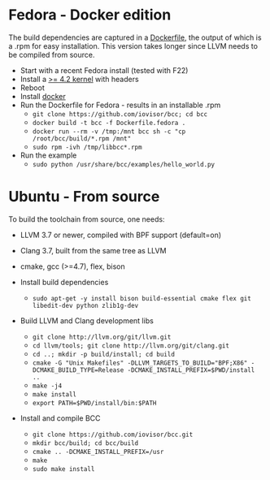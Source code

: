 # Fedora - Docker edition

The build dependencies are captured in a [Dockerfile](Dockerfile.fedora), the
output of which is a .rpm for easy installation. This version takes longer since
LLVM needs to be compiled from source.

* Start with a recent Fedora install (tested with F22)
* Install a [>= 4.2 kernel](http://alt.fedoraproject.org/pub/alt/rawhide-kernel-nodebug/x86_64/)
  with headers
* Reboot
* Install [docker](https://docs.docker.com/installation/fedora/)
* Run the Dockerfile for Fedora - results in an installable .rpm
  * `git clone https://github.com/iovisor/bcc; cd bcc`
  * `docker build -t bcc -f Dockerfile.fedora .`
  * `docker run --rm -v /tmp:/mnt bcc sh -c "cp /root/bcc/build/*.rpm /mnt"`
  * `sudo rpm -ivh /tmp/libbcc*.rpm`
* Run the example
  * `sudo python /usr/share/bcc/examples/hello_world.py`

# Ubuntu - From source

To build the toolchain from source, one needs:
* LLVM 3.7 or newer, compiled with BPF support (default=on)
* Clang 3.7, built from the same tree as LLVM
* cmake, gcc (>=4.7), flex, bison

* Install build dependencies
  * `sudo apt-get -y install bison build-essential cmake flex git libedit-dev python zlib1g-dev`
* Build LLVM and Clang development libs
  * `git clone http://llvm.org/git/llvm.git`
  * `cd llvm/tools; git clone http://llvm.org/git/clang.git`
  * `cd ..; mkdir -p build/install; cd build`
  * `cmake -G "Unix Makefiles" -DLLVM_TARGETS_TO_BUILD="BPF;X86" -DCMAKE_BUILD_TYPE=Release -DCMAKE_INSTALL_PREFIX=$PWD/install ..`
  * `make -j4`
  * `make install`
  * `export PATH=$PWD/install/bin:$PATH`
* Install and compile BCC
  * `git clone https://github.com/iovisor/bcc.git`
  * `mkdir bcc/build; cd bcc/build`
  * `cmake .. -DCMAKE_INSTALL_PREFIX=/usr`
  * `make`
  * `sudo make install`


